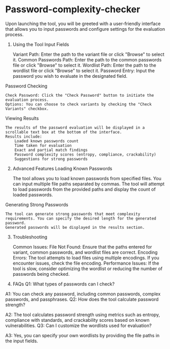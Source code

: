 # Password-complexity-checker
Upon launching the tool, you will be greeted with a user-friendly interface that allows you to input passwords and configure settings for the evaluation process.
1. Using the Tool
Input Fields

    Variant Path: Enter the path to the variant file or click "Browse" to select it.
    Common Passwords Path: Enter the path to the common passwords file or click "Browse" to select it.
    Wordlist Path: Enter the path to the wordlist file or click "Browse" to select it.
    Password Entry: Input the password you wish to evaluate in the designated field.

Password Checking

    Check Password: Click the "Check Password" button to initiate the evaluation process.
    Options: You can choose to check variants by checking the "Check Variants" checkbox.

Viewing Results

    The results of the password evaluation will be displayed in a scrollable text box at the bottom of the interface.
    Results include:
        Loaded known passwords count
        Time taken for evaluation
        Exact and partial match findings
        Password complexity scores (entropy, compliance, crackability)
        Suggestions for strong passwords

2. Advanced Features
Loading Known Passwords

    The tool allows you to load known passwords from specified files. You can input multiple file paths separated by commas.
    The tool will attempt to load passwords from the provided paths and display the count of loaded passwords.

Generating Strong Passwords

    The tool can generate strong passwords that meet complexity requirements. You can specify the desired length for the generated password.
    Generated passwords will be displayed in the results section.

3. Troubleshooting

    Common Issues:
        File Not Found: Ensure that the paths entered for variant, common passwords, and wordlist files are correct.
        Encoding Errors: The tool attempts to load files using multiple encodings. If you encounter issues, check the file encoding.
        Performance Issues: If the tool is slow, consider optimizing the wordlist or reducing the number of passwords being checked.

4. FAQs
Q1: What types of passwords can I check?

A1: You can check any password, including common passwords, complex passwords, and passphrases.
Q2: How does the tool calculate password strength?

A2: The tool calculates password strength using metrics such as entropy, compliance with standards, and crackability scores based on known vulnerabilities.
Q3: Can I customize the wordlists used for evaluation?

A3: Yes, you can specify your own wordlists by providing the file paths in the input fields.

